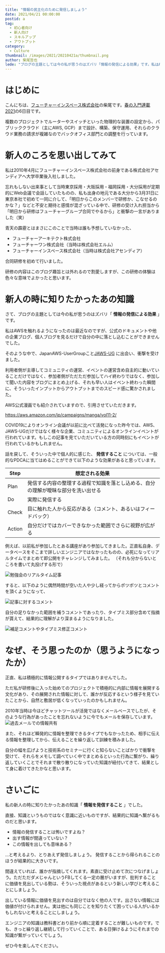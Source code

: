 ```yaml
---
title: "情報の民主化のために発信しましょう"
date: 2021/04/21 00:00:00
postid: a
tag:
  - 初心者向け
  - 新人向け
  - スキルアップ
  - アウトプット
category:
  - Culture
thumbnail: /images/2021/20210421a/thumbnail.png
author: 柴尾哲也
lede: "ブログの主題としては今の私が思うのはズバリ「情報の発信による効果」です。私はAWSを触れるようになったのは最近なのですが、公式のドキュメントや他の企業ブログ、個人ブログを見るだけで自分の中に落とし込むことができませんでした。"
---
```

# はじめに

こんにちは、[フューチャーインスペース株式会社](https://www.inspace.co.jp/)の柴尾です。[春の入門連載2021](/articles/20210414a/)の6日目です。

複数のプロジェクトでルーターやスイッチといった物理的な装置の設定から、パブリッククラウド（主にAWS, GCP）まで設計、構築、保守運用、それらのクラウド業務の請求が複雑なのでバックオフィス部門との調整を行っています。

# 新人のころを思い出してみて

私は2010年4月にフューチャーインスペース株式会社の前身である株式会社アセンディアへ大学卒業後入社しました。

忘れもしない出来事として当時東京採用・大阪採用・福岡採用・大分採用が定期的にWeb会議で会話していたものの、私も出身の地元である大分から3月31日に東京本社で初めて一同に介して、「明日からこのメンバーで研修か、こなせるのかな？」などと不安と期待と感情が混ざっている中で、研修の受け入れ担当から「明日から研修はフューチャーグループ合同でやるから」と衝撃の一言がありました（笑）

青天の霹靂とはまさにこのことで当時は誰も予想していなかった、

* フューチャーアーキテクト株式会社
* フューチャーワン株式会社（当時は株式会社エルム）
* フューチャーインスペース株式会社（当時は株式会社アセンディア）

合同研修を初めて行いました。

研修の内容はこのブログ趣旨とは外れるので割愛しますが、この研修の体験は色々な意味でよかったと思います。

# 新人の時に知りたかったあの知識

さて、ブログの主題としては今の私が思うのはズバリ「 **情報の発信による効果** 」です。

私はAWSを触れるようになったのは最近なのですが、公式のドキュメントや他の企業ブログ、個人ブログを見るだけで自分の中に落とし込むことができませんでした。

そのような中で、JapanAWS-UserGroupこと[JAWS-UG](https://jaws-ug.jp/) に出会い、衝撃を受けました。

利用者側が主導してコミュニティの運営、イベントの運営含め自主的に動いていることだけではなく、参加者側がただただ参加してハイ終わりではなく、参加して聞いた内容をブログにまとめ上げる、それも早い人はイベント終わった瞬間に、そういったインプットからアウトプットまでのスピード感に驚かされました。

AWS公式漫画でも紹介されていますので、引用させていただきます。

https://aws.amazon.com/jp/campaigns/manga/vol11-2/

COVID19によりオンライン会議が以前に比べて活発になった昨今では、AWS、JAWS-UGだけではなく様々な企業、コミュニティによるオンラインイベントが行われています。もしこの記事を見ていただいている方の同時刻にもイベントが行われているかもしれません。

話を戻して、そういった中で個人的に感じた、 **発信すること** については、一般的なPDCAに当てはめることができて以下のような効果があると思っています。

| Step | 想定される効果 |
|---|---|
| Plan | 発信する内容の整理する過程で知識を落とし込める、自分の理解が曖昧な部分を洗い出せる |
| Do | 実際に発信する |
| Check | 目に触れた人から反応がある（コメント、あるいはフィードバック） |
| Action | 自分だけではカバーできなかった範囲でさらに視野が広がる |

例えば、以前私が参加したとある講座があり参加してきました。正直私自身、データベースをそこまで詳しいエンジニアではなかったものの、必死になってリアルタイムでまとめて即公開をチャレンジしてみました。
（それも分からないところを書いて丸投げする形で）

<img src="/images/2021/20210421a/情報共有__3.png" alt="勉強会のリアルタイム記事" loading="lazy">

すると、以下のように偶然時間が空いた人や少し経ってからポツポツとコメントを頂くようになって、

<img src="/images/2021/20210421a/情報共有__3_2.png" alt="記事に対するコメント" loading="lazy">

自分の足りなかった範囲を補うコメントであったり、タイプミス部分含めて指摘が貰えて、結果的に理解がより深まるようになりました。

<img src="/images/2021/20210421a/情報共有__3_3.png" alt="補足コメントやタイプミス修正コメント" loading="lazy">

# なぜ、そう思ったのか（思うようになったか）

正直、私は積極的に情報公開するタイプではありませんでした。

ただ私が研修後に入った始めてのプロジェクトで積極的に内部に情報を展開する文化があり、その展開された情報に対して、誰かが反応するという様子を見ていたことから、自然と敷居が低くなっていったのかもしれません。

2010年当時は今ほどチャットツールが活発ではなくメールベースでしたが、そのような行為があったことを忘れないように今でもメールを保存しています。
<img src="/images/2021/20210421a/sample.jpg" alt="過去メールでの情報共有" loading="lazy">

また、それほど瞬発的に情報を整理できるタイプでもなかったため、相手に伝える情報を整理してから、伝えることを繰り返して訓練を積みました。

自分の幅を広げようと技術系のセミナーに行くと知らないことばかりで衝撃を受けて、それらをメモして調べていく中でまとめるといった行為に繋がり、繰り返していくことでそれまで散り散りになっていた知識が紐付いてきて、結果として身に着けてきたかなと思います。

# さいごに

私の新人の時に知りたかったあの知識「 **情報を発信すること** 」でした。

直接、知識というものではなく意識に近いものですが、結果的に知識へ繋がるものだと思います。

* 情報の発信することは怖いですよね？
* 出す情報が間違っていない？
* この情報を出しても意味ある？

...と考えるより、とりあえず発信しましょう。
発信することから得られることのほうが結果的に大きいです。

間違えていれば、誰かが指摘してくれます。素直に受け止めて次につなげましょう。ただただダメじゃんというFBしてくる一定の層がいますが、批判することに価値を見出している勢は、そういった視点があるという新しい学びと考えることにしましょう。

出している情報に価値を見出すのは自分ではなく他の人です。出さない情報には価値が付けられません。実は他にも同じことを知りたくて困っている人がいるかもしれないと考えることにしましょう。

エンジニアの知識は教科書どおり前から順に定着することが難しいものです。でも、きっと繰り返し継続して行っていくことで、ある日弾けるようにそれまでの知識が繋がっていくでしょう。

ぜひ今を楽しんでください。
